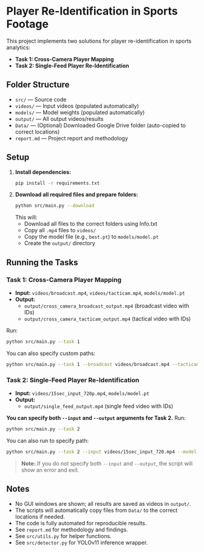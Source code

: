 # Player Re-Identification in Sports Footage

This project implements two solutions for player re-identification in sports analytics:

- **Task 1: Cross-Camera Player Mapping**
- **Task 2: Single-Feed Player Re-Identification**

## Folder Structure

- `src/` — Source code
- `videos/` — Input videos (populated automatically)
- `models/` — Model weights (populated automatically)
- `output/` — All output videos/results
- `Data/` — (Optional) Downloaded Google Drive folder (auto-copied to correct locations)
- `report.md` — Project report and methodology

## Setup

1. **Install dependencies:**
   ```bash
   pip install -r requirements.txt
   ```
2. **Download all required files and prepare folders:**
   ```bash
   python src/main.py --download
   ```
   This will:
   - Download all files to the correct folders using Info.txt
   - Copy all `.mp4` files to `videos/`
   - Copy the model file (e.g., `best.pt`) to `models/model.pt`
   - Create the `output/` directory

## Running the Tasks

### Task 1: Cross-Camera Player Mapping

- **Input:** `videos/broadcast.mp4`, `videos/tacticam.mp4`, `models/model.pt`
- **Output:**
  - `output/cross_camera_broadcast_output.mp4` (broadcast video with IDs)
  - `output/cross_camera_tacticam_output.mp4` (tactical video with IDs)

Run:
```bash
python src/main.py --task 1
```

You can also specify custom paths:
```bash
python src/main.py --task 1 --broadcast videos/broadcast.mp4 --tacticam videos/tacticam.mp4 --model models/model.pt --out_broadcast output/cross_camera_broadcast_output.mp4 --out_tacticam output/cross_camera_tacticam_output.mp4
```

### Task 2: Single-Feed Player Re-Identification

- **Input:** `videos/15sec_input_720p.mp4`, `models/model.pt`
- **Output:**
  - `output/single_feed_output.mp4` (single feed video with IDs)

**You can specify both `--input` and `--output` arguments for Task 2.**
Run:
```bash
python src/main.py --task 2
```
You can also run to specify path:
```bash
python src/main.py --task 2 --input videos/15sec_input_720.mp4 --model models/model.pt --output output/single_feed_output.mp4
```

> **Note:** If you do not specify both `--input` and `--output`, the script will show an error and exit.

## Notes
- No GUI windows are shown; all results are saved as videos in `output/`.
- The scripts will automatically copy files from `Data/` to the correct locations if needed.
- The code is fully automated for reproducible results.
- See `report.md` for methodology and findings.
- See `src/utils.py` for helper functions.
- See `src/detector.py` for YOLOv11 inference wrapper. 